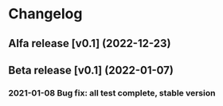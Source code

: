 # Changelog

## Alfa release [v0.1] (2022-12-23)

## Beta release [v0.1] (2022-01-07)
### 2021-01-08 Bug fix: all test complete, stable version
